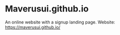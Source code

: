 # Maverusui.github.io
An online website with a signup landing page.
Website: https://maverusui.github.io/
